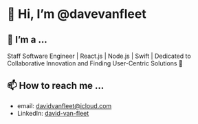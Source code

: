 # 👋 Hi, I’m @davevanfleet
## 👀 I’m a ...  
Staff Software Engineer | React.js | Node.js | Swift | Dedicated to Collaborative Innovation and Finding User-Centric Solutions 🚀
## 📫 How to reach me ...
- email: davidvanfleet@icloud.com
- LinkedIn: [david-van-fleet](https://linkedin.com/in/david-van-fleet/)
